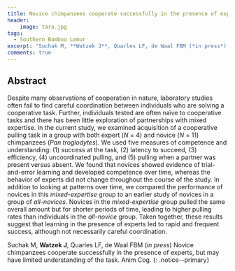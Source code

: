 ```yaml
---
title: Novice chimpanzees cooperate successfully in the presence of experts, but may have limited understanding of the task
header:
    image: tara.jpg
tags:
  - Southern Bamboo Lemur
excerpt: "Suchak M, **Watzek J**, Quarles LF, de Waal FBM (*in press*) Anim Cog"
comments: true
---
```


## Abstract

Despite many observations of cooperation in nature, laboratory studies often fail to find careful coordination between individuals who are solving a cooperative task. Further, individuals tested are often naïve to cooperative tasks and there has been little exploration of partnerships with mixed expertise. In the current study, we examined acquisition of a cooperative pulling task in a group with both expert (*N* = 4) and novice (*N* = 11) chimpanzees (*Pan troglodytes*). We used five measures of competence and understanding: (1) success at the task, (2) latency to succeed, (3) efficiency, (4) uncoordinated pulling, and (5) pulling when a partner was present versus absent. We found that novices showed evidence of trial-and-error learning and developed competence over time, whereas the behavior of experts did not change throughout the course of the study. In addition to looking at patterns over time, we compared the performance of novices in this *mixed-expertise* group to an earlier study of novices in a group of *all-novices*. Novices in the *mixed-expertise* group pulled the same overall amount but for shorter periods of time, leading to higher pulling rates than individuals in the *all-novice* group. Taken together, these results suggest that learning in the presence of experts led to rapid and frequent success, although not necessarily careful coordination.

Suchak M, **Watzek J**, Quarles LF, de Waal FBM (*in press*) Novice chimpanzees cooperate successfully in the presence of experts, but may have limited understanding of the task. Anim Cog.
{: .notice--primary}